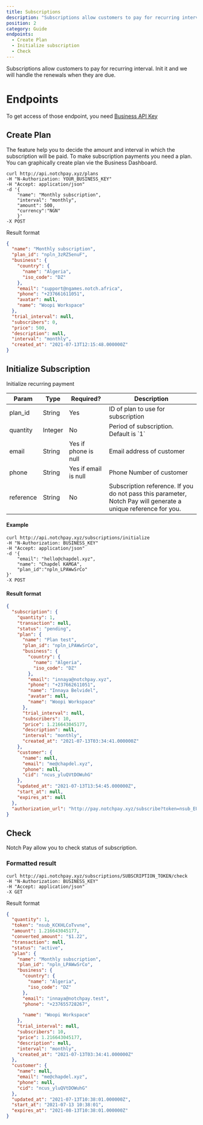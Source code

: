 ```yaml
---
title: Subscriptions
description: "Subscriptions allow customers to pay for recurring interval."
position: 2
category: Guide
endpoints:
  - Create Plan
  - Initialize subscription
  - Check
---
```


Subscriptions allow customers to pay for recurring interval. Init it and we will handle the renewals when they are due.

# Endpoints

<list :items="endpoints"></list>

<alert type="warning">

To get access of those endpoint, you need [Business API Key](https://business.notchpay.xyz/settings/apis-webhooks)

</alert>

## Create Plan

The feature help you to decide the amount and interval in which the subscription will be paid. To make subscription payments you need a plan.
You can graphically create plan vie the Business Dashboard.

<code-group>
  <code-block label="cURL" active>

```cURL
curl http://api.notchpay.xyz/plans
-H "N-Authorization: YOUR_BUSINESS_KEY"
-H "Accept: application/json"
-d '{
    "name": "Monthly subscription",
    "interval": "monthly",
    "amount": 500,
    "currency":"NGN"
    }'
-X POST
```

  </code-block>
  
</code-group>

Result format

```json
{
  "name": "Monthly subscription",
  "plan_id": "npln_3zRZ5enuF",
  "business": {
    "country": {
      "name": "Algeria",
      "iso_code": "DZ"
    },
    "email": "support@ngames.notch.africa",
    "phone": "+237661611051",
    "avatar": null,
    "name": "Woopi Workspace"
  },
  "trial_interval": null,
  "subscribers": 0,
  "price": 500,
  "description": null,
  "interval": "monthly",
  "created_at": "2021-07-13T12:15:48.000000Z"
}
```

## Initialize Subscription

Initialize recurring payment

<table>
<thead>
<tr>
<th>Param</th>
<th>Type</th>
<th>Required?</th>
<th>Description</th>
</tr>
</thead>
<tbody>
<tr>
<td>plan_id</td>
<td>String</td>
<td>Yes</td>
<td>ID of plan to use for subscription</td>
</tr>
<tr>
<td>quantity</td>
<td>Integer</td>
<td>No</td>
<td>Period of subscription. Default is `1`</td>
</tr>
<tr>
<td>email</td>
<td>String</td>
<td>Yes if phone is null</td>
<td>Email address of customer</td>
</tr>
<tr>
<td>phone</td>
<td>String</td>
<td>Yes if email is null</td>
<td>Phone Number of customer</td>
</tr>
<tr>
<td>reference</td>
<td>String</td>
<td>No</td>
<td>Subscription reference. If you do not pass this parameter, Notch Pay will generate a unique reference for you.</td>
</tr>
</tbody>
</table>

#### Example

<code-group>
  <code-block label="cURL" active>

```cURL
curl http://api.notchpay.xyz/subscriptions/initialize
-H "N-Authorization: BUSINESS_KEY"
-H "Accept: application/json"
-d '{
    "email": "hello@chapdel.xyz",
    "name": "Chapdel KAMGA",
    "plan_id":"npln_LPAWwSrCo"
}'
-X POST
```

  </code-block>
</code-group>

#### Result format

```json
{
  "subscription": {
    "quantity": 1,
    "transaction": null,
    "status": "pending",
    "plan": {
      "name": "Plan test",
      "plan_id": "npln_LPAWwSrCo",
      "business": {
        "country": {
          "name": "Algeria",
          "iso_code": "DZ"
        },
        "email": "innaya@notchpay.xyz",
        "phone": "+237662611051",
        "name": "Innaya Belvidel",
        "avatar": null,
        "name": "Woopi Workspace"
      },
      "trial_interval": null,
      "subscribers": 10,
      "price": 1.216643045177,
      "description": null,
      "interval": "monthly",
      "created_at": "2021-07-13T03:34:41.000000Z"
    },
    "customer": {
      "name": null,
      "email": "me@chapdel.xyz",
      "phone": null,
      "cid": "ncus_yluQVtDOWuhG"
    },
    "updated_at": "2021-07-13T13:54:45.000000Z",
    "start_at": null,
    "expires_at": null
  },
  "authorization_url": "http://pay.notchpay.xyz/subscribe?token=nsub_EURSya75KjyF"
}
```

## Check

Notch Pay allow you to check status of subscription.

### Formatted result

<code-group>
  <code-block label="cURL" active>

```cURL
curl http://api.notchpay.xyz/subscriptions/SUBSCRIPTION_TOKEN/check
-H "N-Authorization: BUSINESS_KEY"
-H "Accept: application/json"
-X GET
```

  </code-block>
</code-group>

Result format

```json
{
  "quantity": 1,
  "token": "nsub_KCKHLCoTvvne",
  "amount": 1.216643045177,
  "converted_amount": "$1.22",
  "transaction": null,
  "status": "active",
  "plan": {
    "name": "Monthly subscription",
    "plan_id": "npln_LPAWwSrCo",
    "business": {
      "country": {
        "name": "Algeria",
        "iso_code": "DZ"
      },
      "email": "innaya@notchpay.test",
      "phone": "+237655728267",

      "name": "Woopi Workspace"
    },
    "trial_interval": null,
    "subscribers": 10,
    "price": 1.216643045177,
    "description": null,
    "interval": "monthly",
    "created_at": "2021-07-13T03:34:41.000000Z"
  },
  "customer": {
    "name": null,
    "email": "me@chapdel.xyz",
    "phone": null,
    "cid": "ncus_yluQVtDOWuhG"
  },
  "updated_at": "2021-07-13T10:38:01.000000Z",
  "start_at": "2021-07-13 10:38:01",
  "expires_at": "2021-08-13T10:38:01.000000Z"
}
```
